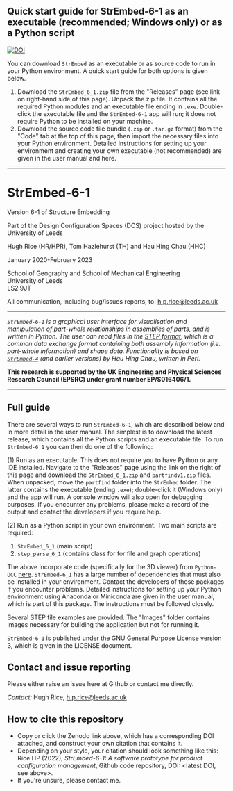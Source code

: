 ## Quick start guide for StrEmbed-6-1 as an executable (recommended; Windows only) or as a Python script

[![DOI](https://zenodo.org/badge/DOI/10.5281/zenodo.6806818.svg)](https://doi.org/10.5281/zenodo.6806818)

You can download ```StrEmbed``` as an executable or as source code to run in your Python environment. A quick start guide for both options is given below.

1. Download the ```StrEmbed_6_1.zip``` file from the "Releases" page (see link on right-hand side of this page). Unpack the zip file. It contains all the required Python modules and an executable file ending in ```.exe```. Double-click the executable file and the ```StrEmbed-6-1``` app will run; it does not require Python to be installed on your machine.
2. Download the source code file bundle (```.zip``` or ```.tar.gz``` format) from the "Code" tab at the top of this page, then import the necessary files into your Python environment. Detailed instructions for setting up your environment and creating your own executable (not recommended) are given in the user manual and here.

___

# StrEmbed-6-1

Version 6-1 of Structure Embedding

Part of the Design Configuration Spaces (DCS) project hosted by the University of Leeds

Hugh Rice (HR/HPR), Tom Hazlehurst (TH) and Hau Hing Chau (HHC)

January 2020-February 2023

School of Geography and School of Mechanical Engineering  
University of Leeds  
LS2 9JT

All communication, including bug/issues reports, to: h.p.rice@leeds.ac.uk

___

<i> ```StrEmbed-6-1``` is a graphical user interface for visualisation and manipulation of part-whole relationships in assemblies of parts, and is written in Python. The user can read files in the [STEP format](https://en.wikipedia.org/wiki/ISO_10303-21), which is a common data exchange format containing both assembly information (i.e. part-whole information) and shape data. Functionality is based on [```StrEmbed-4```](https://github.com/hhchau/StrEmbed-4) (and earlier versions) by Hau Hing Chau, written in Perl.</i>  

<b>This research is supported by the UK Engineering and Physical Sciences Research Council (EPSRC) under grant number EP/S016406/1.</b>

___

## Full guide

There are several ways to run ```StrEmbed-6-1```, which are described below and in more detail in the user manual. The simplest is to download the latest release, which contains all the Python scripts and an executable file. To run ```StrEmbed-6_1``` you can then do one of the following:

(1) Run as an executable. This does not require you to have Python or any IDE installed. Navigate to the "Releases" page using the link on the right of this page and download the ```StrEmbed_6_1.zip``` and ```partfindv1.zip``` files. When unpacked, move the ```partfind``` folder into the ```StrEmbed``` folder. The latter contains the executable (ending ```.exe```); double-click it (Windows only) and the app will run. A console window will also open for debugging purposes. If you encounter any problems, please make a record of the output and contact the developers if you require help.

(2) Run as a Python script in your own environment. Two main scripts are required:

1. ```StrEmbed_6_1``` (main script)
2. ```step_parse_6_1``` (contains class for for file and graph operations)

The above incorporate code (specifically for the 3D viewer) from ```Python-OCC``` [here](https://github.com/tpaviot/pythonocc-core). ```StrEmbed-6_1``` has a large number of dependencies that must also be installed in your environment. Contact the developers of those packages if you encounter problems. Detailed instructions for setting up your Python environment using Anaconda or Miniconda are given in the user manual, which is part of this package. The instructions must be followed closely.

Several STEP file examples are provided. The "Images" folder contains images necessary for building the application but not for running it.

```StrEmbed-6-1``` is published under the GNU General Purpose License version 3, which is given in the LICENSE document.

## Contact and issue reporting

Please either raise an issue here at Github or contact me directly.

*Contact:* Hugh Rice, h.p.rice@leeds.ac.uk

## How to cite this repository

- Copy or click the Zenodo link above, which has a corresponding DOI attached, and construct your own citation that contains it.
- Depending on your style, your citation should look something like this: Rice HP (2022), *StrEmbed-6-1: A software prototype for product configuration management*, Github code repository, DOI: <latest DOI, see above>.
- If you're unsure, please contact me.
